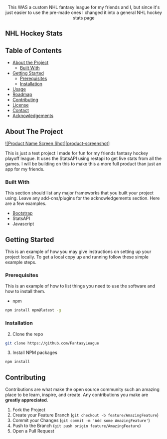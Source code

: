 <p align="center">This WAS a custom NHL fantasy league for my friends and I, but since it's just easier to use the pre-made ones I changed it into a general NHL hockey stats page</p>

<h2>NHL Hockey Stats</h2>

<!-- TABLE OF CONTENTS -->
## Table of Contents

* [About the Project](#about-the-project)
  * [Built With](#built-with)
* [Getting Started](#getting-started)
  * [Prerequisites](#prerequisites)
  * [Installation](#installation)
* [Usage](#usage)
* [Roadmap](#roadmap)
* [Contributing](#contributing)
* [License](#license)
* [Contact](#contact)
* [Acknowledgements](#acknowledgements)



<!-- ABOUT THE PROJECT -->
## About The Project

[![Product Name Screen Shot][product-screenshot]](https://example.com)

This is just a test project I made for fun for my friends fantasy hockey playoff league. It uses the StatsAPI using restapi to get live stats from all the games. I will be building on this to make this a more full product than just an app for my friends.


### Built With
This section should list any major frameworks that you built your project using. Leave any add-ons/plugins for the acknowledgements section. Here are a few examples.
- [Bootstrap](https://getbootstrap.com)
- StatsAPI
- Javascript



<!-- GETTING STARTED -->
## Getting Started

This is an example of how you may give instructions on setting up your project locally.
To get a local copy up and running follow these simple example steps.

### Prerequisites

This is an example of how to list things you need to use the software and how to install them.
* npm
```sh
npm install npm@latest -g
```

### Installation

2. Clone the repo
```sh
git clone https://github.com/FantasyLeague
```
3. Install NPM packages
```sh
npm install
```

<!-- CONTRIBUTING -->
## Contributing

Contributions are what make the open source community such an amazing place to be learn, inspire, and create. Any contributions you make are **greatly appreciated**.

1. Fork the Project
2. Create your Feature Branch (`git checkout -b feature/AmazingFeature`)
3. Commit your Changes (`git commit -m 'Add some AmazingFeature'`)
4. Push to the Branch (`git push origin feature/AmazingFeature`)
5. Open a Pull Request
